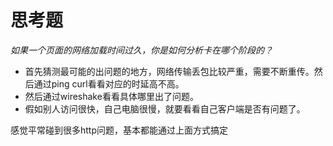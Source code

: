 # 思考题

_如果一个页面的网络加载时间过久，你是如何分析卡在哪个阶段的？_

* 首先猜测最可能的出问题的地方，网络传输丢包比较严重，需要不断重传。然后通过ping curl看看对应的时延高不高。
* 然后通过wireshake看看具体哪里出了问题。
* 假如别人访问很快，自己电脑很慢，就要看看自己客户端是否有问题了。

感觉平常碰到很多http问题，基本都能通过上面方式搞定

